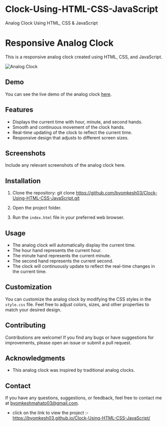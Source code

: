 # Clock-Using-HTML-CSS-JavaScript
Analog Clock Using HTML, CSS & JavaScript


# Responsive Analog Clock

This is a responsive analog clock created using HTML, CSS, and JavaScript.

![Analog Clock](./screenshots/analog-clock.png)

## Demo

You can see the live demo of the analog clock [here](https://byomkesh03.github.io/Clock-Using-HTML-CSS-JavaScript/).

## Features

- Displays the current time with hour, minute, and second hands.
- Smooth and continuous movement of the clock hands.
- Real-time updating of the clock to reflect the current time.
- Responsive design that adjusts to different screen sizes.

## Screenshots

Include any relevant screenshots of the analog clock here.

## Installation

1. Clone the repository: git clone https://github.com/byomkesh03/Clock-Using-HTML-CSS-JavaScript.git

2. Open the project folder.

3. Run the `index.html` file in your preferred web browser.

## Usage

- The analog clock will automatically display the current time.
- The hour hand represents the current hour.
- The minute hand represents the current minute.
- The second hand represents the current second.
- The clock will continuously update to reflect the real-time changes in the current time.

## Customization

You can customize the analog clock by modifying the CSS styles in the `style.css` file. Feel free to adjust colors, sizes, and other properties to match your desired design.

## Contributing

Contributions are welcome! If you find any bugs or have suggestions for improvements, please open an issue or submit a pull request.

## Acknowledgments

- This analog clock was inspired by traditional analog clocks.

## Contact

If you have any questions, suggestions, or feedback, feel free to contact me at byomkeshmahato03@gmail.com.







* click on the link to view the project :- https://byomkesh03.github.io/Clock-Using-HTML-CSS-JavaScript/
